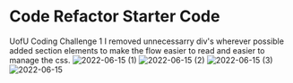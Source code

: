 # Code Refactor Starter Code
UofU Coding Challenge 1
I removed unnecessarry div's wherever possible
added section elements to make the flow easier to read and easier to manage the css. 
![2022-06-15 (1)](https://user-images.githubusercontent.com/103152585/173959004-a1750a73-a7c1-4e6c-9392-18b110472fce.png)
![2022-06-15 (2)](https://user-images.githubusercontent.com/103152585/173959027-eb4233c8-e2bc-469d-a8f6-bedf44fc5476.png)
![2022-06-15 (3)](https://user-images.githubusercontent.com/103152585/173959030-9eb8d02e-77d7-4875-b63c-c9fc38fe3ec8.png)
![2022-06-15](https://user-images.githubusercontent.com/103152585/173959037-a87d4d48-882d-4c18-965f-3a567864f859.png)
